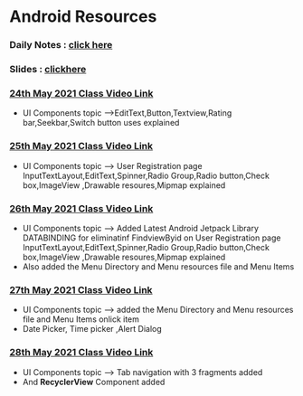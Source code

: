 # Android Resources 

### Daily Notes : [click here](https://docs.google.com/document/d/1M5ZOyI0Lsw3ddvNwTl5WNihhjFz9rp540ImX5-nh7zM/edit?usp=sharing)

### Slides : [clickhere](https://drive.google.com/drive/folders/1eu-LXxiHocSktGYpG04PfE9Xmr_pBY5P)
### [24th May 2021 Class Video Link](https://transcripts.gotomeeting.com/#/s/fa9ed1cf33d2d46285999e8da43c2dfc0e08ea41696df6faa1197f5bc1506b4e)
* UI Components topic -->EditText,Button,Textview,Rating bar,Seekbar,Switch button uses explained 

### [25th May 2021 Class Video Link](https://transcripts.gotomeeting.com/#/s/e8684890a27238ceab4faff550618a523eb90ba2b56e7be107581ced2dfd7a7b)
* UI Components topic --> User Registration page InputTextLayout,EditText,Spinner,Radio Group,Radio button,Check box,ImageView ,Drawable resoures,Mipmap  explained 

### [26th May 2021 Class Video Link](https://transcripts.gotomeeting.com/#/s/aad36225097436596d6581350fadca2285bad2541dc54ed6f92522d2862cef0e)
* UI Components topic --> Added Latest Android Jetpack Library DATABINDING for eliminatinf FindviewByid on User Registration page InputTextLayout,EditText,Spinner,Radio Group,Radio button,Check box,ImageView ,Drawable resoures,Mipmap  explained 
* Also added the Menu Directory and Menu resources file and Menu Items 
### [27th May 2021 Class Video Link](https://transcripts.gotomeeting.com/#/s/7be8413633834880103b1f0d337c53b4dec4724148c09d9b8385a48e9391dc5c)
* UI Components topic --> added the Menu Directory and Menu resources file and Menu Items onlick item
* Date Picker, Time picker ,Alert Dialog
### [28th May 2021 Class Video Link](https://transcripts.gotomeeting.com/#/s/3c197b15a943ed573c33cbdac697f830d96ac7fd582138dd2a089fbed073e791)
* UI Components topic --> Tab navigation with 3 fragments added
* And **RecyclerView** Component added 




